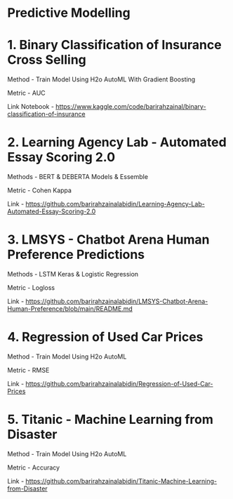 # Predictive Modelling


# 1. Binary Classification of Insurance Cross Selling

Method - Train Model Using H2o AutoML With  Gradient Boosting

Metric - AUC

Link Notebook - https://www.kaggle.com/code/barirahzainal/binary-classification-of-insurance



# 2. Learning Agency Lab - Automated Essay Scoring 2.0

Methods - BERT & DEBERTA Models & Essemble 

Metric - Cohen Kappa

Link - https://github.com/barirahzainalabidin/Learning-Agency-Lab-Automated-Essay-Scoring-2.0



# 3. LMSYS - Chatbot Arena Human Preference Predictions


Methods - LSTM Keras & Logistic Regression

Metric - Logloss

Link - https://github.com/barirahzainalabidin/LMSYS-Chatbot-Arena-Human-Preference/blob/main/README.md



# 4. Regression of Used Car Prices


Method - Train Model Using H2o AutoML

Metric - RMSE

Link - https://github.com/barirahzainalabidin/Regression-of-Used-Car-Prices



# 5. Titanic - Machine Learning from Disaster


Method - Train Model Using H2o AutoML

Metric - Accuracy

Link - https://github.com/barirahzainalabidin/Titanic-Machine-Learning-from-Disaster



